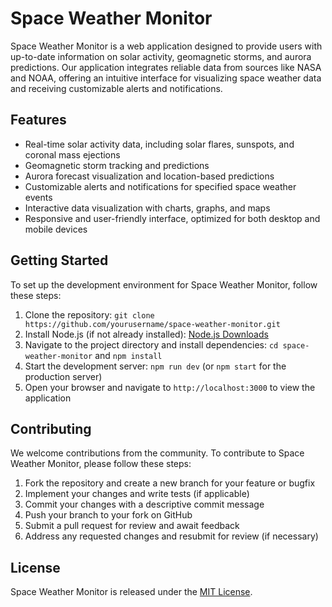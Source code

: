 # Space Weather Monitor

Space Weather Monitor is a web application designed to provide users with up-to-date information on solar activity, geomagnetic storms, and aurora predictions. Our application integrates reliable data from sources like NASA and NOAA, offering an intuitive interface for visualizing space weather data and receiving customizable alerts and notifications.

## Features

- Real-time solar activity data, including solar flares, sunspots, and coronal mass ejections
- Geomagnetic storm tracking and predictions
- Aurora forecast visualization and location-based predictions
- Customizable alerts and notifications for specified space weather events
- Interactive data visualization with charts, graphs, and maps
- Responsive and user-friendly interface, optimized for both desktop and mobile devices

## Getting Started

To set up the development environment for Space Weather Monitor, follow these steps:

1. Clone the repository: `git clone https://github.com/yourusername/space-weather-monitor.git`
2. Install Node.js (if not already installed): [Node.js Downloads](https://nodejs.org/en/download/)
3. Navigate to the project directory and install dependencies: `cd space-weather-monitor` and `npm install`
4. Start the development server: `npm run dev` (or `npm start` for the production server)
5. Open your browser and navigate to `http://localhost:3000` to view the application

## Contributing

We welcome contributions from the community. To contribute to Space Weather Monitor, please follow these steps:

1. Fork the repository and create a new branch for your feature or bugfix
2. Implement your changes and write tests (if applicable)
3. Commit your changes with a descriptive commit message
4. Push your branch to your fork on GitHub
5. Submit a pull request for review and await feedback
6. Address any requested changes and resubmit for review (if necessary)

## License

Space Weather Monitor is released under the [MIT License](LICENSE).

